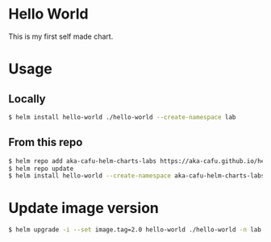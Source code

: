 # Hello World

This is my first self made chart.

# Usage


## Locally
```bash
$ helm install hello-world ./hello-world --create-namespace lab
```

## From this repo

```bash
$ helm repo add aka-cafu-helm-charts-labs https://aka-cafu.github.io/helm-charts-labs
$ helm repo update
$ helm install hello-world --create-namespace aka-cafu-helm-charts-labs/hello-world -n teste
```

# Update image version

```bash
$ helm upgrade -i --set image.tag=2.0 hello-world ./hello-world -n lab
```